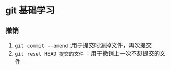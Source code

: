 # git 基础学习
## 撤销
<font size=4>

1. `git commit --amend` :用于提交时漏掉文件，再次提交  
2. `git reset HEAD 提交的文件` ：用于撤销上一次不想提交的文件